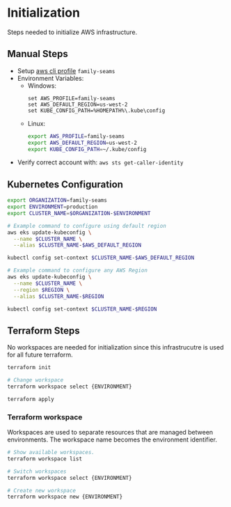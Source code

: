 # Initialization

Steps needed to initialize AWS infrastructure.

## Manual Steps

* Setup [aws cli profile](https://docs.aws.amazon.com/cli/latest/userguide/cli-configure-profiles.html) `family-seams`
* Environment Variables:
  * Windows: 
    ```
    set AWS_PROFILE=family-seams
    set AWS_DEFAULT_REGION=us-west-2
    set KUBE_CONFIG_PATH=%HOMEPATH%\.kube\config
    ```
  * Linux: 
    ```bash
    export AWS_PROFILE=family-seams
    export AWS_DEFAULT_REGION=us-west-2
    export KUBE_CONFIG_PATH=~/.kube/config
    ```
* Verify correct account with: `aws sts get-caller-identity`

## Kubernetes Configuration

```bash
export ORGANIZATION=family-seams
export ENVIRONMENT=production
export CLUSTER_NAME=$ORGANIZATION-$ENVIRONMENT

# Example command to configure using default region
aws eks update-kubeconfig \
  --name $CLUSTER_NAME \
  --alias $CLUSTER_NAME-$AWS_DEFAULT_REGION

kubectl config set-context $CLUSTER_NAME-$AWS_DEFAULT_REGION

# Example command to configure any AWS Region
aws eks update-kubeconfig \
  --name $CLUSTER_NAME \
  --region $REGION \
  --alias $CLUSTER_NAME-$REGION

kubectl config set-context $CLUSTER_NAME-$REGION
```

## Terraform Steps

No workspaces are needed for initialization since this infrastrucutre is 
used for all future terraform.

```bash
terraform init

# Change workspace
terraform workspace select {ENVIRONMENT}

terraform apply
```

### Terraform workspace
Workspaces are used to separate resources that are managed between environments.
The workspace name becomes the environment identifier.

```bash
# Show available workspaces.
terraform workspace list

# Switch workspaces
terraform workspace select {ENVIRONMENT}

# Create new workspace
terraform workspace new {ENVIRONMENT}
```